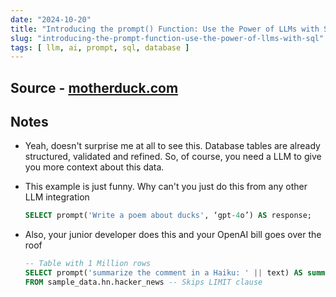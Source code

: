 ```yaml
---
date: "2024-10-20"
title: "Introducing the prompt() Function: Use the Power of LLMs with SQL!"
slug: "introducing-the-prompt-function-use-the-power-of-llms-with-sql"
tags: [ llm, ai, prompt, sql, database ]
---
```




## Source - [motherduck.com][1]

## Notes
* Yeah, doesn't surprise me at all to see this. Database tables are already structured, validated and refined. So, of course, you need a LLM to give you more context about this data.
* This example is just funny. Why can't you just do this from any other LLM integration
  ```sql
  SELECT prompt('Write a poem about ducks', ‘gpt-4o’) AS response;
  ```
* Also, your junior developer does this and your OpenAI bill goes over the roof
  ```sql
  -- Table with 1 Million rows
  SELECT prompt('summarize the comment in a Haiku: ' || text) AS summary
  FROM sample_data.hn.hacker_news -- Skips LIMIT clause
  ```



  [1]: https://www.motherduck.com/blog/sql-llm-prompt-function-gpt-models/
